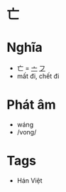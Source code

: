 # 亡

# Nghĩa
* 亡 = [亠](亠.md) [フ](フ.md)
* mất đi, chết đi

# Phát âm
* wáng
*  /vong/

# Tags
* Hán Việt

<script>window.HANZI_FIELD='亡';</script>
